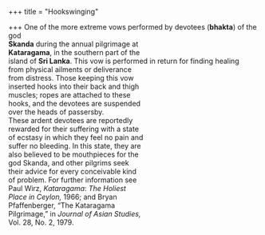 +++
title = "Hookswinging"

+++
One of the more extreme vows performed by devotees (**bhakta**) of the god  
**Skanda** during the annual pilgrimage at  
**Kataragama**, in the southern part of the  
island of **Sri Lanka**. This vow is performed in return for finding healing  
from physical ailments or deliverance  
from distress. Those keeping this vow  
inserted hooks into their back and thigh  
muscles; ropes are attached to these  
hooks, and the devotees are suspended  
over the heads of passersby.  
These ardent devotees are reportedly  
rewarded for their suffering with a state  
of ecstasy in which they feel no pain and  
suffer no bleeding. In this state, they are  
also believed to be mouthpieces for the  
god Skanda, and other pilgrims seek  
their advice for every conceivable kind  
of problem. For further information see  
Paul Wirz, *Kataragama*: *The Holiest*  
*Place in Ceylon,* 1966; and Bryan  
Pfaffenberger, “The Kataragama  
Pilgrimage,” in *Journal of Asian Studies,*  
Vol. 28, No. 2, 1979.